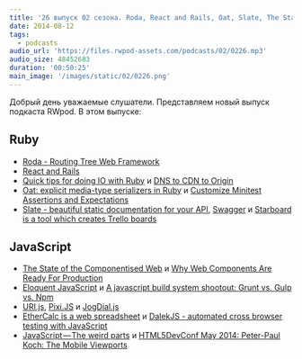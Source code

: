 ```yaml
---
title: '26 выпуск 02 сезона. Roda, React and Rails, Oat, Slate, The State of the Componentised Web, URI.js, DalekJS, EtherCalc и прочее'
date: 2014-08-12
tags:
  - podcasts
audio_url: 'https://files.rwpod-assets.com/podcasts/02/0226.mp3'
audio_size: 48452683
duration: '00:50:25'
main_image: '/images/static/02/0226.png'
---
```


Добрый день уважаемые слушатели. Представляем новый выпуск подкаста RWpod. В этом выпуске:

## Ruby

- [Roda - Routing Tree Web Framework](http://roda.jeremyevans.net/index.html)
- [React and Rails](http://rny.io/rails/react/2014/07/31/reactjs-and-rails.html)
- [Quick tips for doing IO with Ruby](http://mauricio.github.io/2014/08/03/quick-tips-for-doing-io-with-ruby.html) и [DNS to CDN to Origin](http://robots.thoughtbot.com/dns-cdn-origin)
- [Oat: explicit media-type serializers in Ruby](http://new-bamboo.co.uk/blog/2013/11/21/oat-explicit-media-type-serializers-in-ruby) и [Customize Minitest Assertions and Expectations](http://chriskottom.com/blog/2014/08/customize-minitest-assertions-and-expectations/)
- [Slate - beautiful static documentation for your API](https://github.com/tripit/slate), [Swagger](https://helloreverb.com/developers/swagger) и [Starboard is a tool which creates Trello boards](https://github.com/heroku/starboard)

## JavaScript

- [The State of the Componentised Web](http://www.futureinsights.com/home/the-state-of-the-componentised-web.html) и [Why Web Components Are Ready For Production](http://developer.telerik.com/featured/web-components-ready-production/)
- [Eloquent JavaScript](http://eloquentjavascript.net/) и [A javascript build system shootout: Grunt vs. Gulp vs. Npm](http://modernweb.com/2014/08/04/choose-grunt-gulp-npm/)
- [URI.js](http://medialize.github.io/URI.js/), [Pixi.JS](http://www.pixijs.com/) и [JogDial.js](http://www.ohsean.net/plugins/jogdial/)
- [EtherCalc is a web spreadsheet](https://ethercalc.org/) и [DalekJS - automated cross browser testing with JavaScript](http://dalekjs.com/)
- [JavaScript — The weird parts](https://medium.com/@daffl/javascript-the-weird-parts-8ff3da55798e) и [HTML5DevConf May 2014: Peter-Paul Koch: The Mobile Viewports](https://www.youtube.com/watch?v=8J6EdpXdzqc)
